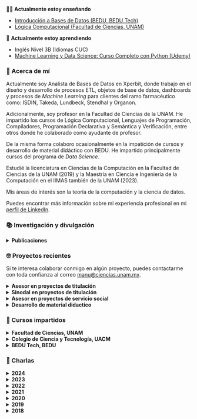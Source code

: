 👨‍🏫 **Actualmente estoy enseñando**

- [Introducción a Bases de Datos (BEDU, BEDU Tech)](https://github.com/beduExpert/Introduccion-a-Bases-de-Datos-2024)
- [Lógica Computacional (Facultad de Ciencias, UNAM)](https://www.fciencias.unam.mx/docencia/horarios/presentacion/352333)

🧐 **Actualmente estoy aprendiendo**

- Inglés Nivel 3B (Idiomas CUC)
- [Machine Learning y Data Science: Curso Completo con Python (Udemy)](https://www.udemy.com/course/machine-learning-desde-cero/)

### 🌿 Acerca de mí 

Actualmente soy Analista de Bases de Datos en Xperbit, donde trabajo en el diseño y desarrollo de procesos ETL, objetos de base de datos, dashboards y procesos de *Machine Learning* para clientes del ramo farmacéutico como: ISDIN, Takeda, Lundbeck, Stendhal y Organon.

Adicionalmente, soy profesor en la Facultad de Ciencias de la UNAM. He impartido los cursos de Lógica Computacional, Lenguajes de Programación, Compiladores, Programación Declarativa y Semántica y Verificación, entre otros donde he colaborado como ayudante de profesor. 

De la misma forma colaboro ocasionalmente en la impatición de cursos y desarrollo de material didáctico con BEDU. He impartido principalmente cursos del programa de *Data Science*.

Estudié la licenciatura en Ciencias de la Computación en la Facultad de Ciencias de la UNAM (2019) y la Maestría en Ciencia e Ingeniería de la Computación en el IIMAS también de la UNAM (2023).

Mis áreas de interés son la teoría de la computación y la ciencia de datos.

Puedes encontrar más información sobre mi experiencia profesional en mi [perfil de LinkedIn](https://www.linkedin.com/in/manumsr/).

### 📚 Investigación y divulgación

<details><summary><b>Publicaciones</b></summary>

- *Seguridad de Sistemas de Tipos vía Verificación de Modelos*   
  Proyecto de obtención de grado de maestría (Ciencia e Ingeniería de la Computación, 2023)   
  Dirigido por el Dr. Favio E. Miranda Perea y el Dr. David A. Rosenblueth Laguette

- *Manual de Prácticas para la Asignatura de Programación Declarativa*   
  Proyecto de titulación de licenciatura (Ciencias de la Computación, 2019)   
  Dirigido por la Dra. Karla Ramírez Pulido

- *Leetris: Un videojuego de apoyo al desarrollo de habilidades de comprensión de lecturaLeetris: Un videojuego de apoyo al desarrollo de habilidades de comprensión de lectura*   
  MexIHC 2016 · 1 ene. 2016

</details>

### 🤓 Proyectos recientes

Si te interesa colaborar conmigo en algún proyecto, puedes contactarme con toda confianza al correo [manu@ciencias.unam.mx](mailto:manu@ciencias.unam.mx).

<details><summary><b>Asesor en proyectos de titulación</b></summary>

- Luis Fernando Loyola Cruz (Licenciatura en Ciencias de la Computación)  
  *Manual de Prácticas para la asignatura de Lógica Computacional*
  
</details>

<details><summary><b>Sinodal en proyectos de titulación</b></summary>

- Andrés Luisos Barbosa Carranza (Licenciatura en Ciencias de la Computación)   
  *Registro, Modificación y Auditorías en el Sistema de Control Escolar para Cursos y Diplomados (SICECD)*

</details>

<details><summary><b>Asesor en proyectos de servicio social</b></summary>

- Luis Fernando Loyola Cruz (Licenciatura en Ciencias de la Computación)  
  *Apoyo a la docencia: Ayudante del curso de Programación Declarativa*

 </details>

<details><summary><b>Desarrollo de material didactico</b></summary>

- Diseño del curso Introducción a Bases de Datos (Programa 2024)   
  *BEDU*

- Diseño del curso Bedu Open: SQL para principiantes (Programa 2021)   
  *BEDU*

- Diseño del curso Bedu Open: Introducción a terminal Linux (Programa 2021)   
  *BEDU*

- Diseño del curso Introducción a Bases de Datos (Programa 2020)   
  *BEDU*
  
</details>

### 🧩 Cursos impartidos

<details><summary><b>Facultad de Ciencias, UNAM</b></summary>

- Lógica Computacional
- Lenguajes de Programación
- Compiladores
- Programación Declarativa
- Semántica y Verificación
- Introducción a la Programación Funcional (Extracurricular)
- Introducción a la Ciencia de Datos con Python (Extracurricular)

</details>

<details><summary><b>Colegio de Ciencia y Tecnología, UACM</b></summary>

- Introducción a la Programación
- Matemáticas Discretas
- Introducción a la Ingeniería de Software
- Programación Orientada a Objetos
- Estructura de Datos
- Teoría de la Computación
- Lenguajes de Programación
- Computación Móvil

</details>

<details><summary><b>BEDU Tech, BEDU</b></summary>

- Introducción a Bases de Datos
- Procesamiento de Datos con Python
- Análisis de Datos con Python
- Machine Learning
- Programación con Python
- Java Backend Básico
- Inteligencia Artificial Generativa
- Inteligencia Artificial Generativa para el Análisis de Datos

</details>

### 🙌 Charlas

<details><summary><b>2024</b></summary>

- Ciencia de Datos: Aplicaciones en Economía   
  UAEH, México, mar. 2024

</details>

<details><summary><b>2023</b></summary>

- Machine Learning con Python: Aprendizaje no supervisado   
  UACM 11vo simposio de Ingeniería, México, oct. 2023

</details>

<details><summary><b>2022</b></summary>

- Sesgos en el tratamiento de datos   
  Bedu Workshops, México, may. 2022

- Desarrollo de Software para la creación de productos digitales   
  BEDU/TecMilenio. Charla informativa, México, abr. 2022

- Los datos detrás de tu date   
  BEDU Live, México, feb. 2022

</details>

<details><summary><b>2021</b></summary>

- Machine Learning: El camino hacia la inteligencia artificial   
  BEDU Workshops, México, oct. 2021

- Análisis de Datos para Perfiles no Tecnológicos   
  BEDU Live, México, ago. 2021

- Introducción al Sistema de Tipos de Haskell   
  Lambdada Online, Tercera Edición, México, feb. 2021

</details>

<details><summary><b>2020</b></summary>

- Orígenes de la Programación Funcional   
  Lambdada Online, Primera Edición, México, oct. 2020

</details>

<details><summary><b>2019</b></summary>

- Ciencias de la Computación en la Industria   
  Actividades de Bienvenida a la Generación 2020, Facultad de Ciencias UNAM, CDMX, México, jul. 2019

- El bullying hacia la comunidad LGBT+   
  Primera semana de la Equidad en la Facultad de Ciencias, Facultad de Ciencias UNAM, CDMX, México, abr. 2019

- ¿Qué son las ciencias de la computación?
  Jornada de Orientación Vocacional 2019, Facultad de Ciencias UNAM, CDMX, México, mar. 2019

</details>

<details><summary><b>2018</b></summary>

- Datos infinitos con el mínimo esfuerzo   
  IX Aquelarre Matemático, Facultad de Ciencias UNAM, CDMX, México, oct. 2018

</details>

